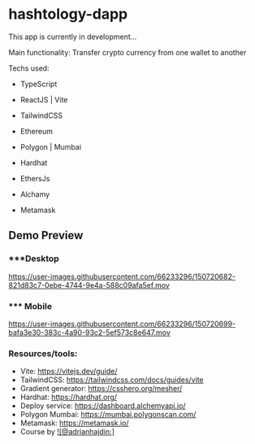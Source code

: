 # hashtology-dapp

This app is currently in development...

Main functionality: Transfer crypto currency from one wallet to another

Techs used:

  - TypeScript

  - ReactJS | Vite 

  - TailwindCSS

  - Ethereum
 
  - Polygon | Mumbai 

  - Hardhat

  - EthersJs
  
  - Alchamy 

  - Metamask


## Demo Preview
### ***Desktop
https://user-images.githubusercontent.com/66233296/150720682-821d83c7-0ebe-4744-9e4a-588c09afa5ef.mov


### *** Mobile 

https://user-images.githubusercontent.com/66233296/150720699-bafa3e30-383c-4a90-93c2-5ef573c8e647.mov

### Resources/tools:
- Vite: https://vitejs.dev/guide/
- TailwindCSS: https://tailwindcss.com/docs/guides/vite
- Gradient generator: https://csshero.org/mesher/
- Hardhat: https://hardhat.org/ 
- Deploy service: https://dashboard.alchemyapi.io/
- Polygon Mumbai: https://mumbai.polygonscan.com/
- Metamask: https://metamask.io/
- Course by [![@adrianhajdin:]](https://www.youtube.com/watch?v=Wn_Kb3MR_cU&list=PLv0LmkCfaGR0kJBmUTz4i3jJeDPrUWGsT&index=3&t=871s)
